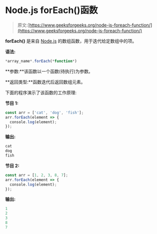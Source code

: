 # Node.js forEach()函数

> 原文:[https://www.geeksforgeeks.org/node-js-foreach-function/](https://www.geeksforgeeks.org/node-js-foreach-function/)

**forEach()** 是来自 [Node.js](https://www.geeksforgeeks.org/introduction-to-nodejs/) 的数组函数，用于迭代给定数组中的项。

**语法:**

```js
*array_name*.forEach(*function*)
```

**参数:**该函数以一个函数(待执行)为参数。

**返回类型:**函数迭代后返回数组元素。

下面的程序演示了该函数的工作原理:

**节目 1:**

```js
const arr = ['cat', 'dog', 'fish'];
arr.forEach(element => {
  console.log(element);
});
```

**输出:**

```js
cat
dog
fish
```

**节目 2:**

```js
const arr = [1, 2, 3, 8, 7];
arr.forEach(element => {
  console.log(element);
});
```

**输出:**

```js
1
2
3
8
7
```